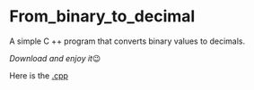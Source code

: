 # From_binary_to_decimal
A simple C ++ program that converts binary values ​​to decimals.

*Download and enjoy it*😉

Here is the [.cpp](https://github.com/kevin-sh5/From_binary_to_decimal/blob/main/convertire_da_binario.cpp)
